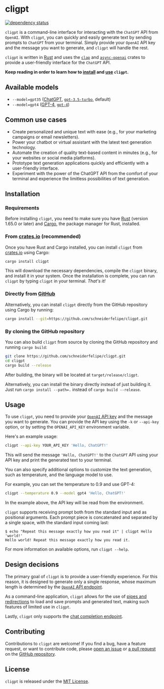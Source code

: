 # cligpt

[![dependency status](https://deps.rs/repo/github/schneiderfelipe/cligpt/status.svg)](https://deps.rs/repo/github/schneiderfelipe/cligpt)

`cligpt` is a command-line interface for interacting
with the `ChatGPT` API from `OpenAI`.
With `cligpt`,
you can quickly and easily generate text by sending prompts to `ChatGPT`
from your terminal.
Simply provide your `OpenAI` API key and the message you want to generate,
and `cligpt` will handle the rest.

`cligpt` is written in [Rust](https://www.rust-lang.org/) and uses the
[`clap`](https://github.com/clap-rs/clap)
and
[`async-openai`](https://github.com/64bit/async-openai) crates
to provide a user-friendly interface for the `ChatGPT` API.

**Keep reading in order to learn how to [install](#installation) and [use](#usage) `cligpt`.**

## Available models

- `--model=gpt35` ([ChatGPT](https://openai.com/blog/introducing-chatgpt-and-whisper-apis), [`gpt-3.5-turbo`](https://platform.openai.com/docs/guides/chat), default)
- `--model=gpt4` ([GPT-4](https://openai.com/product/gpt-4), [`gpt-4`](https://platform.openai.com/docs/guides/chat))

## Common use cases

- Create personalized and unique text with ease (e.g., for your marketing campaigns or email newsletters).
- Power your chatbot or virtual assistant with the latest text generation technology.
- Automate the creation of quality text-based content in minutes (e.g., for your websites or social media platforms).
- Prototype text generation applications quickly and efficiently with a user-friendly interface.
- Experiment with the power of the ChatGPT API from the comfort of your terminal and experience the limitless possibilities of text generation.

## Installation

### Requirements

Before installing `cligpt`,
you need to make sure you have
[Rust](https://www.rust-lang.org/tools/install) (version 1.65.0 or later)
and [Cargo](https://doc.rust-lang.org/cargo/),
the package manager for Rust,
installed.

### From [crates.io](https://crates.io/crates/cligpt) (recommended)

Once you have Rust and Cargo installed,
you can install `cligpt` from [crates.io](https://crates.io/) using Cargo:

```bash
cargo install cligpt
```

This will download the necessary dependencies,
compile the `cligpt` binary,
and install it in your system.
Once the installation is complete,
you can run `cligpt` by typing `cligpt` in your terminal.
*That's it!*

### Directly from [GitHub](https://github.com/schneiderfelipe/cligpt)

Alternatively,
you can install `cligpt` directly from the GitHub repository
using Cargo by running:

```bash
cargo install --git=https://github.com/schneiderfelipe/cligpt.git
```

### By cloning the GitHub repository

You can also build `cligpt` from source by cloning the GitHub repository
and running `cargo build`:

```bash
git clone https://github.com/schneiderfelipe/cligpt.git
cd cligpt
cargo build --release
```

After building,
the binary will be located at `target/release/cligpt`.

Alternatively,
you can install the binary directly instead of just building it.
Just run `cargo install --path=.` instead of `cargo build --release`.

## Usage

To use `cligpt`,
you need to provide your
[`OpenAI` API key](https://platform.openai.com/account/api-keys)
and the message you want to generate.
You can provide the API key using the `-k` or `--api-key` option,
or by setting the `OPENAI_API_KEY` environment variable.

Here's an example usage:

```bash
cligpt --api-key YOUR_API_KEY 'Hello, ChatGPT!'
```

This will send the message `'Hello, ChatGPT!'` to the `ChatGPT` API using
your API key and print the generated text to your terminal.

You can also specify additional options to customize the text generation,
such as temperature,
and the language model to use.

For example,
you can set the temperature to 0.9 and use GPT-4:

```bash
cligpt --temperature 0.9 --model gpt4 'Hello, ChatGPT!'
```

In the example above,
the API key will be read from the environment.

`cligpt` supports receiving prompt both from the standard input and as positional arguments.
Each prompt piece is concatenated and separated by a single space, with the standard input coming last:

```console
$ echo "Repeat this message exactly how you read it" | cligpt Hello 'world!'
Hello world! Repeat this message exactly how you read it.
```

For more information on available options,
run `cligpt --help`.

## Design decisions

The primary goal of `cligpt` is to provide a user-friendly experience.
For this reason,
it is designed to generate only a single response,
whose maximum length is determined by the
[`OpenAI` API endpoint](https://platform.openai.com/docs/api-reference/chat/create#chat/create-max_tokens).

As a command-line application,
`cligpt` allows for the use of
[pipes and redirections](https://askubuntu.com/q/172982/361183)
to load and save prompts and generated text,
making such features of limited use in `cligpt`.

Lastly,
`cligpt` only supports the
[chat completion endpoint](https://platform.openai.com/docs/api-reference/chat/create#chat/create-model).

## Contributing

Contributions to `cligpt` are welcome!
If you find a bug,
have a feature request,
or want to contribute code,
please [open an issue](https://github.com/schneiderfelipe/cligpt/issues/new)
or [a pull request](https://github.com/schneiderfelipe/cligpt/pulls)
on the [GitHub repository](https://github.com/schneiderfelipe/cligpt).

## License

`cligpt` is released under the [MIT License](LICENSE).
